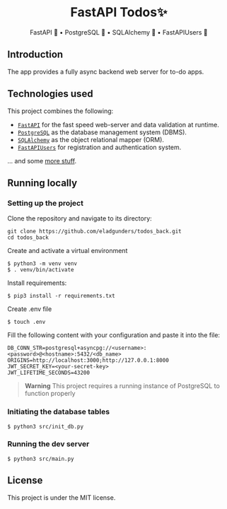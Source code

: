 <div align="center">
  <h1>FastAPI Todos✨</h1>
  <p>FastAPI 🚀 • PostgreSQL 🐘 • SQLAlchemy 💠 • FastAPIUsers 👥</p>
</div>

## Introduction

The app provides a fully async backend web server for to-do apps.


## Technologies used

This project combines the following:

- [`FastAPI`](https://fastapi.tiangolo.com/) for the fast speed web-server and data validation at runtime.
- [`PostgreSQL`](https://www.postgresql.org/) as the database management system (DBMS).
- [`SQLAlchemy`](https://www.sqlalchemy.org/) as the object relational mapper (ORM).
- [`FastAPIUsers`](https://fastapi-users.github.io/fastapi-users/) for registration and authentication system.

... and some [more stuff](./requirements.txt).


## Running locally

### Setting up the project

Clone the repository and navigate to its directory:

    git clone https://github.com/eladgunders/todos_back.git
    cd todos_back

Create and activate a virtual environment

    $ python3 -m venv venv
    $ . venv/bin/activate

Install requirements:

    $ pip3 install -r requirements.txt

Create .env file

    $ touch .env

Fill the following content with your configuration and paste it into the file:
```dotenv
DB_CONN_STR=postgresql+asyncpg://<username>:<password>@<hostname>:5432/<db_name>
ORIGINS=http://localhost:3000;http://127.0.0.1:8000
JWT_SECRET_KEY=<your-secret-key>
JWT_LIFETIME_SECONDS=43200
```

> **Warning**
> This project requires a running instance of PostgreSQL to function properly

### Initiating the database tables
    $ python3 src/init_db.py

### Running the dev server
    $ python3 src/main.py

## License

This project is under the MIT license.
